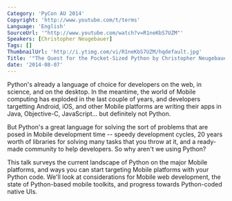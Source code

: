 ```yaml
---
Category: 'PyCon AU 2014'
Copyright: 'http://www.youtube.com/t/terms'
Language: 'English'
SourceUrl: '"http://www.youtube.com/watch?v=R1neKbS7UZM"'
Speakers: [Christopher Neugebauer]
Tags: []
ThumbnailUrl: 'http://i.ytimg.com/vi/R1neKbS7UZM/hqdefault.jpg'
Title: '"The Quest for the Pocket-Sized Python by Christopher Neugebauer"'
date: '2014-08-07'
---
```

Python's already a language of choice for developers on the web, in science, and on the desktop. In the meantime, the world of Mobile computing has exploded in the last couple of years, and developers targetting Android, iOS, and other Mobile platforms are writing their apps in Java, Objective-C, JavaScript... but definitely not Python.

But Python's a great language for solving the sort of problems that are posed in Mobile development time -- speedy development cycles, 20 years worth of libraries for solving many tasks that you throw at it, and a ready-made community to help developers. So why aren't we using Python?

This talk surveys the current landscape of Python on the major Mobile platforms, and ways you can start targeting Mobile platforms with your Python code. We'll look at considerations for Mobile web development, the state of Python-based mobile toolkits, and progress towards Python-coded native UIs.